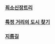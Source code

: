 ### [최소신장트리](https://gmlwjd9405.github.io/2018/08/28/algorithm-mst.html)
### [특정 거리의 도시 찾기](https://www.acmicpc.net/problem/18352)
### [지름길](https://www.acmicpc.net/problem/1446)
